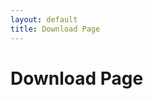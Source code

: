 ```yaml
---
layout: default
title: Download Page
---
```


<div class="post">
	<h1 class="pageTitle">Download Page</h1>
	<p class="intro"></p>
</div>
